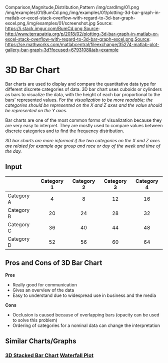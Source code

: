 Comparison,Magnitude,Distribution,Pattern
/img/cardImg/01.png
/img/examples/01/BumCd.png,/img/examples/01/plotting-3d-bar-graph-in-matlab-or-excel-stack-overflow-with-regard-to-3d-bar-graph-excel.png,/img/examples/01/screenshot.jpg
Source: https://i.stack.imgur.com/BumCd.png,Source: http://www.terrapatria.org/p/2018/02/plotting-3d-bar-graph-in-matlab-or-excel-stack-overflow-with-regard-to-3d-bar-graph-excel.png,Source: https://se.mathworks.com/matlabcentral/fileexchange/35274-matlab-plot-gallery-bar-graph-3d?focused=6793108&tab=example
# 3D Bar Chart

Bar charts are used to display and compare the quantitative data type for different discrete categories of data. 3D bar chart uses cuboids or cylinders as bars to visualize the data, with the height of each bar proportional to the bars’ represented values. _For the visualization to be more readable; the categories should be represented on the X and Z axes and the value should be represented on the Y axes._

Bar charts are one of the most common forms of visualization because they are very easy to interpret. They are mostly used to compare values between discrete categories and to find the frequency distribution.

_3D bar charts are more informed if the two categories on the X and Z axes are related for example age group and race or day of the week and time of the day._ 

## Input

| | Category 1 | Category 2 | Category 3 | Category 4
| ------------- |:-------------:| :-----:| :-----:| :-----:|
Category A | 4 | 8 | 12 | 16
Category B | 20 | 24 | 28 | 32
Category C | 36 | 40 | 44 | 48
Category D | 52 | 56 | 60 | 64

## Pros and Cons of 3D Bar Chart

__Pros__
* Really good for communication
* Gives an overview of the data
* Easy to understand due to widespread use in business and the media

__Cons__
* Occlusion is caused because of overlapping bars (opacity can be used to solve this problem)
* Ordering of categories for a nominal data can change the interpretation

## Similar Charts/Graphs

### [3D Stacked Bar Chart](./2) [Waterfall Plot](./12)